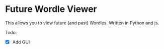# Future Wordle Viewer
This allows you to view future (and past) Wordles.
Written in Python and js.

Todo:
- [x] Add GUI
